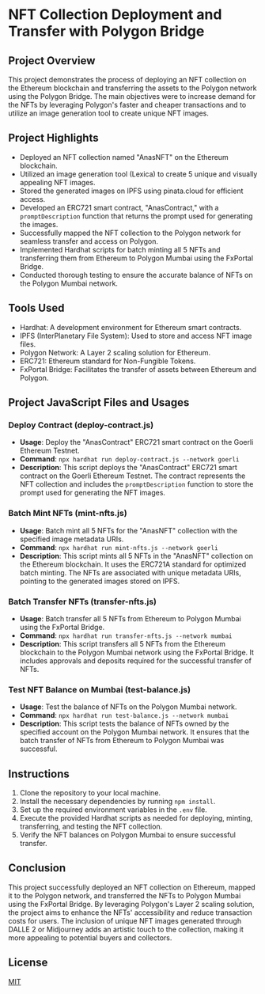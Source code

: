 # NFT Collection Deployment and Transfer with Polygon Bridge

## Project Overview
This project demonstrates the process of deploying an NFT collection on the Ethereum blockchain and transferring the assets to the Polygon network using the Polygon Bridge. The main objectives were to increase demand for the NFTs by leveraging Polygon's faster and cheaper transactions and to utilize an image generation tool to create unique NFT images.

## Project Highlights
- Deployed an NFT collection named "AnasNFT" on the Ethereum blockchain.
- Utilized an image generation tool (Lexica) to create 5 unique and visually appealing NFT images.
- Stored the generated images on IPFS using pinata.cloud for efficient access.
- Developed an ERC721 smart contract, "AnasContract," with a `promptDescription` function that returns the prompt used for generating the images.
- Successfully mapped the NFT collection to the Polygon network for seamless transfer and access on Polygon.
- Implemented Hardhat scripts for batch minting all 5 NFTs and transferring them from Ethereum to Polygon Mumbai using the FxPortal Bridge.
- Conducted thorough testing to ensure the accurate balance of NFTs on the Polygon Mumbai network.

## Tools Used
- Hardhat: A development environment for Ethereum smart contracts.
- IPFS (InterPlanetary File System): Used to store and access NFT image files.
- Polygon Network: A Layer 2 scaling solution for Ethereum.
- ERC721: Ethereum standard for Non-Fungible Tokens.
- FxPortal Bridge: Facilitates the transfer of assets between Ethereum and Polygon.

## Project JavaScript Files and Usages

### Deploy Contract (deploy-contract.js)
- **Usage**: Deploy the "AnasContract" ERC721 smart contract on the Goerli Ethereum Testnet.
- **Command**: `npx hardhat run deploy-contract.js --network goerli`
- **Description**: This script deploys the "AnasContract" ERC721 smart contract on the Goerli Ethereum Testnet. The contract represents the NFT collection and includes the `promptDescription` function to store the prompt used for generating the NFT images.

### Batch Mint NFTs (mint-nfts.js)
- **Usage**: Batch mint all 5 NFTs for the "AnasNFT" collection with the specified image metadata URIs.
- **Command**: `npx hardhat run mint-nfts.js --network goerli`
- **Description**: This script mints all 5 NFTs in the "AnasNFT" collection on the Ethereum blockchain. It uses the ERC721A standard for optimized batch minting. The NFTs are associated with unique metadata URIs, pointing to the generated images stored on IPFS.

### Batch Transfer NFTs (transfer-nfts.js)
- **Usage**: Batch transfer all 5 NFTs from Ethereum to Polygon Mumbai using the FxPortal Bridge.
- **Command**: `npx hardhat run transfer-nfts.js --network mumbai`
- **Description**: This script transfers all 5 NFTs from the Ethereum blockchain to the Polygon Mumbai network using the FxPortal Bridge. It includes approvals and deposits required for the successful transfer of NFTs.

### Test NFT Balance on Mumbai (test-balance.js)
- **Usage**: Test the balance of NFTs on the Polygon Mumbai network.
- **Command**: `npx hardhat run test-balance.js --network mumbai`
- **Description**: This script tests the balance of NFTs owned by the specified account on the Polygon Mumbai network. It ensures that the batch transfer of NFTs from Ethereum to Polygon Mumbai was successful.

## Instructions
1. Clone the repository to your local machine.
2. Install the necessary dependencies by running `npm install`.
3. Set up the required environment variables in the `.env` file.
4. Execute the provided Hardhat scripts as needed for deploying, minting, transferring, and testing the NFT collection.
5. Verify the NFT balances on Polygon Mumbai to ensure successful transfer.

## Conclusion
This project successfully deployed an NFT collection on Ethereum, mapped it to the Polygon network, and transferred the NFTs to Polygon Mumbai using the FxPortal Bridge. By leveraging Polygon's Layer 2 scaling solution, the project aims to enhance the NFTs' accessibility and reduce transaction costs for users. The inclusion of unique NFT images generated through DALLE 2 or Midjourney adds an artistic touch to the collection, making it more appealing to potential buyers and collectors.

## License
[MIT](LICENSE)
